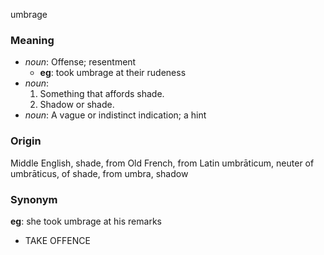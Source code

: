 umbrage
### Meaning
+ _noun_: Offense; resentment
    + __eg__: took umbrage at their rudeness
+ _noun_:
   1. Something that affords shade.
   2. Shadow or shade.
+ _noun_: A vague or indistinct indication; a hint

### Origin

Middle English, shade, from Old French, from Latin umbrāticum, neuter of umbrāticus, of shade, from umbra, shadow

### Synonym

__eg__: she took umbrage at his remarks

+ TAKE OFFENCE


